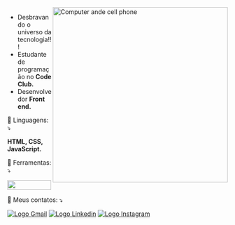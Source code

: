 <img src="https://cdn.pixabay.com/photo/2018/03/17/10/51/bulletin-board-3233653_960_720.jpg" min-width="400px" max-width="400px" width="400px" align="right" alt="Computer ande cell phone">

<p align="left"> 
   
  

  <ul> 
    <li> Desbravando o universo da tecnologia!!!</li>
    <li> Estudante de programação no <strong>Code Club.</strong> </li>
    <li> Desenvolvedor <strong>Front end.</strong></li>
  
  </ul>


 

<p align="left">
  🦄 Linguagens: ⤵️
   </p>
   <strong>HTML, CSS, JavaScript.</strong>

<p>
<p align="left">
  💼 Ferramentas: ⤵️
   </p>
   <img src="https://img.shields.io/badge/Visual_Studio_Code-0078D4?style=for-the-badge&logo=visual%20studio%20code&logoColor=white" height="22px" width="100px">


<p align="left">
  💌 Meus contatos: ⤵️
</p>

<p align="left">
  <a href="mailto:rodrigoedusoares@gmail.com?">
  <img src="https://img.shields.io/badge/-Gmail-FF0000?style=flat-square&labelColor=FF0000&logo=gmail&logoColor=white&link=LINK-DO-SEU-EMAIL" alt="Logo Gmail" /></a>
<a href="https://www.linkedin.com/in/rodrigoeduss/">
  <img src="https://img.shields.io/badge/-Linkedin-0e76a8?style=flat-square&logo=Linkedin&logoColor=white&link=LINK-DO-SEU-LINKEDIN" alt="Logo Linkedin" /></a>
   <a href="https://www.instagram.com/rodrigoeduss/">
  <img src="https://img.shields.io/badge/-Instagram-DF0174?style=flat-square&labelColor=DF0174&logo=instagram&logoColor=white&link=LINK-DO-SEU-INSTAGRAM"alt="Logo Instagram"/></a>

